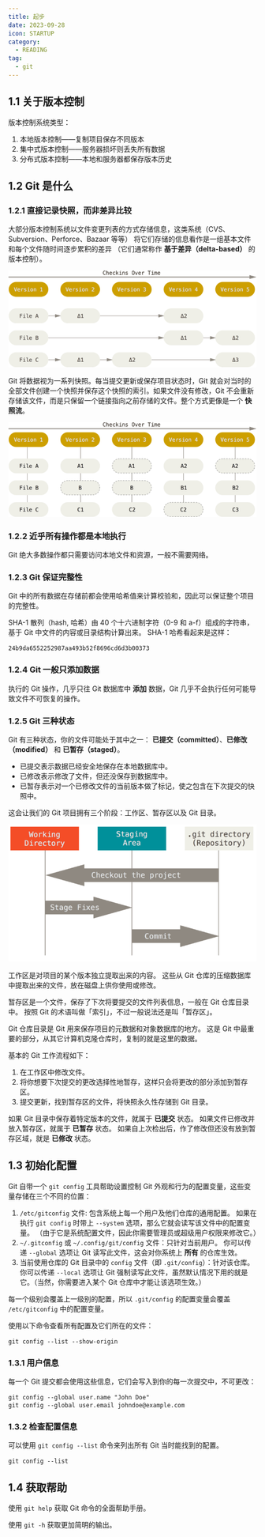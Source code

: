 ```yaml
---
title: 起步
date: 2023-09-28
icon: STARTUP
category:
  - READING
tag:
  - git
---
```


## 1.1 关于版本控制

版本控制系统类型：

1. 本地版本控制——复制项目保存不同版本
2. 集中式版本控制——服务器损坏则丢失所有数据
3. 分布式版本控制——本地和服务器都保存版本历史

## 1.2 Git 是什么

### 1.2.1 直接记录快照，而非差异比较

大部分版本控制系统以文件变更列表的方式存储信息，这类系统（CVS、Subversion、Perforce、Bazaar 等等） 将它们存储的信息看作是一组基本文件和每个文件随时间逐步累积的差异 （它们通常称作 **基于差异（delta-based）** 的版本控制）。

![存储每个文件与初始版本的差异。](https://raw.githubusercontent.com/dribble-njr/typora-njr/master/img/deltas.png)

Git 将数据视为一系列快照。每当提交更新或保存项目状态时，Git 就会对当时的全部文件创建一个快照并保存这个快照的索引。如果文件没有修改，Git 不会重新存储该文件，而是只保留一个链接指向之前存储的文件。整个方式更像是一个 **快照流**。

![Git 存储项目随时间改变的快照。](https://raw.githubusercontent.com/dribble-njr/typora-njr/master/img/snapshots.png)

### 1.2.2 近乎所有操作都是本地执行

Git 绝大多数操作都只需要访问本地文件和资源，一般不需要网络。

### 1.2.3 Git 保证完整性

Git 中的所有数据在存储前都会使用哈希值来计算校验和，因此可以保证整个项目的完整性。

SHA-1 散列（hash, 哈希）由 40 个十六进制字符（0-9 和 a-f）组成的字符串，基于 Git 中文件的内容或目录结构计算出来。 SHA-1 哈希看起来是这样：

```
24b9da6552252987aa493b52f8696cd6d3b00373
```

### 1.2.4 Git 一般只添加数据

执行的 Git 操作，几乎只往 Git 数据库中 **添加** 数据，Git 几乎不会执行任何可能导致文件不可恢复的操作。

### 1.2.5 Git 三种状态

Git 有三种状态，你的文件可能处于其中之一： **已提交（committed）**、**已修改（modified）** 和 **已暂存（staged）**。

- 已提交表示数据已经安全地保存在本地数据库中。
- 已修改表示修改了文件，但还没保存到数据库中。
- 已暂存表示对一个已修改文件的当前版本做了标记，使之包含在下次提交的快照中。

这会让我们的 Git 项目拥有三个阶段：工作区、暂存区以及 Git 目录。

![工作区、暂存区以及 Git 目录。](https://raw.githubusercontent.com/dribble-njr/typora-njr/master/img/areas.png)

工作区是对项目的某个版本独立提取出来的内容。 这些从 Git 仓库的压缩数据库中提取出来的文件，放在磁盘上供你使用或修改。

暂存区是一个文件，保存了下次将要提交的文件列表信息，一般在 Git 仓库目录中。 按照 Git 的术语叫做「索引」，不过一般说法还是叫「暂存区」。

Git 仓库目录是 Git 用来保存项目的元数据和对象数据库的地方。 这是 Git 中最重要的部分，从其它计算机克隆仓库时，复制的就是这里的数据。

基本的 Git 工作流程如下：

1. 在工作区中修改文件。
2. 将你想要下次提交的更改选择性地暂存，这样只会将更改的部分添加到暂存区。
3. 提交更新，找到暂存区的文件，将快照永久性存储到 Git 目录。

如果 Git 目录中保存着特定版本的文件，就属于 **已提交** 状态。 如果文件已修改并放入暂存区，就属于 **已暂存** 状态。 如果自上次检出后，作了修改但还没有放到暂存区域，就是 **已修改** 状态。

## 1.3 初始化配置

Git 自带一个 `git config` 工具帮助设置控制 Git 外观和行为的配置变量，这些变量存储在三个不同的位置：

1. `/etc/gitconfig` 文件: 包含系统上每一个用户及他们仓库的通用配置。 如果在执行 `git config` 时带上 `--system` 选项，那么它就会读写该文件中的配置变量。 （由于它是系统配置文件，因此你需要管理员或超级用户权限来修改它。）
2. `~/.gitconfig` 或 `~/.config/git/config` 文件：只针对当前用户。 你可以传递 `--global` 选项让 Git 读写此文件，这会对你系统上 **所有** 的仓库生效。
3. 当前使用仓库的 Git 目录中的 `config` 文件（即 `.git/config`）：针对该仓库。 你可以传递 `--local` 选项让 Git 强制读写此文件，虽然默认情况下用的就是它。（当然，你需要进入某个 Git 仓库中才能让该选项生效。）

每一个级别会覆盖上一级别的配置，所以 `.git/config` 的配置变量会覆盖 `/etc/gitconfig` 中的配置变量。

使用以下命令查看所有配置及它们所在的文件：

```shell
git config --list --show-origin
```

### 1.3.1 用户信息

每一个 Git 提交都会使用这些信息，它们会写入到你的每一次提交中，不可更改：

```shell
git config --global user.name "John Doe"
git config --global user.email johndoe@example.com
```

### 1.3.2 检查配置信息

可以使用 `git config --list` 命令来列出所有 Git 当时能找到的配置。

```shell
git config --list
```

## 1.4 获取帮助

使用 `git help` 获取 Git 命令的全面帮助手册。

使用 `git -h` 获取更加简明的输出。
